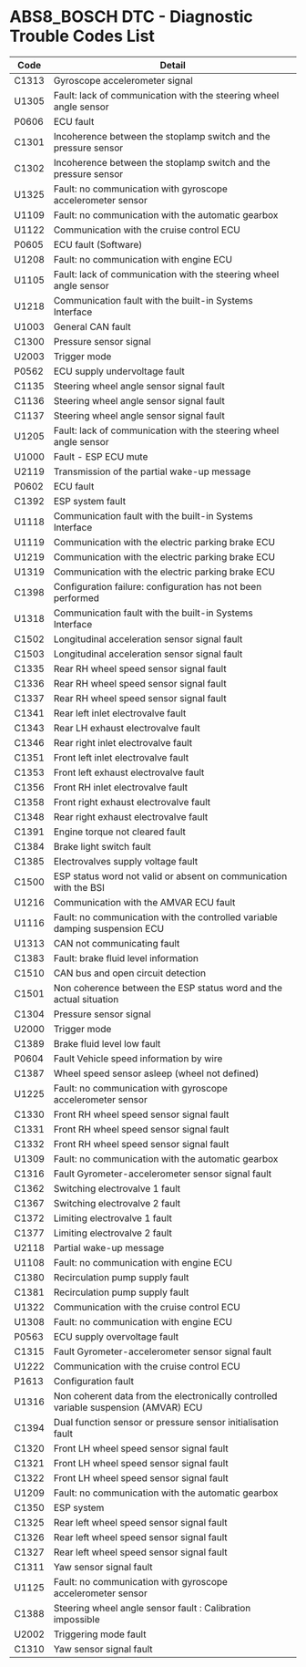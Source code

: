 # ABS8_BOSCH DTC - Diagnostic Trouble Codes List

| Code | Detail |
| - | - |
| C1313 | Gyroscope accelerometer signal |
| U1305 | Fault: lack of communication with the steering wheel angle sensor |
| P0606 | ECU fault |
| C1301 | Incoherence between the stoplamp switch and the pressure sensor |
| C1302 | Incoherence between the stoplamp switch and the pressure sensor |
| U1325 | Fault: no communication with gyroscope accelerometer sensor |
| U1109 | Fault: no communication with the automatic gearbox |
| U1122 | Communication with the cruise control ECU |
| P0605 | ECU fault (Software) |
| U1208 | Fault: no communication with engine ECU |
| U1105 | Fault: lack of communication with the steering wheel angle sensor |
| U1218 | Communication fault with the built-in Systems Interface |
| U1003 | General CAN fault |
| C1300 | Pressure sensor signal |
| U2003 | Trigger mode |
| P0562 | ECU supply undervoltage fault |
| C1135 | Steering wheel angle sensor signal fault |
| C1136 | Steering wheel angle sensor signal fault |
| C1137 | Steering wheel angle sensor signal fault |
| U1205 | Fault: lack of communication with the steering wheel angle sensor |
| U1000 | Fault - ESP ECU mute |
| U2119 | Transmission of the partial wake-up message |
| P0602 | ECU fault |
| C1392 | ESP system fault |
| U1118 | Communication fault with the built-in Systems Interface |
| U1119 | Communication with the electric parking brake ECU |
| U1219 | Communication with the electric parking brake ECU |
| U1319 | Communication with the electric parking brake ECU |
| C1398 | Configuration failure: configuration has not been performed |
| U1318 | Communication fault with the built-in Systems Interface |
| C1502 | Longitudinal acceleration sensor signal fault |
| C1503 | Longitudinal acceleration sensor signal fault |
| C1335 | Rear RH wheel speed sensor signal fault |
| C1336 | Rear RH wheel speed sensor signal fault |
| C1337 | Rear RH wheel speed sensor signal fault |
| C1341 | Rear left inlet electrovalve fault |
| C1343 | Rear LH exhaust electrovalve fault |
| C1346 | Rear right inlet electrovalve fault |
| C1351 | Front left inlet electrovalve fault |
| C1353 | Front left exhaust electrovalve fault |
| C1356 | Front RH inlet electrovalve fault |
| C1358 | Front right exhaust electrovalve fault |
| C1348 | Rear right exhaust electrovalve fault |
| C1391 | Engine torque not cleared fault |
| C1384 | Brake light switch fault |
| C1385 | Electrovalves supply voltage fault |
| C1500 | ESP status word not valid or absent on communication with the BSI |
| U1216 | Communication with the AMVAR ECU fault |
| U1116 | Fault: no communication with the controlled variable damping suspension ECU |
| U1313 | CAN not communicating fault |
| C1383 | Fault: brake fluid level information |
| C1510 | CAN bus and open circuit detection |
| C1501 | Non coherence between the ESP status word and the actual situation |
| C1304 | Pressure sensor signal |
| U2000 | Trigger mode |
| C1389 | Brake fluid level low fault |
| P0604 | Fault Vehicle speed information by wire |
| C1387 | Wheel speed sensor asleep (wheel not defined) |
| U1225 | Fault: no communication with gyroscope accelerometer sensor |
| C1330 | Front RH wheel speed sensor signal fault |
| C1331 | Front RH wheel speed sensor signal fault |
| C1332 | Front RH wheel speed sensor signal fault |
| U1309 | Fault: no communication with the automatic gearbox |
| C1316 | Fault Gyrometer-accelerometer sensor signal fault |
| C1362 | Switching electrovalve 1 fault |
| C1367 | Switching electrovalve 2 fault |
| C1372 | Limiting electrovalve 1 fault |
| C1377 | Limiting electrovalve 2 fault |
| U2118 | Partial wake-up message |
| U1108 | Fault: no communication with engine ECU |
| C1380 | Recirculation pump supply fault |
| C1381 | Recirculation pump supply fault |
| U1322 | Communication with the cruise control ECU |
| U1308 | Fault: no communication with engine ECU |
| P0563 | ECU supply overvoltage fault |
| C1315 | Fault Gyrometer-accelerometer sensor signal fault |
| U1222 | Communication with the cruise control ECU |
| P1613 | Configuration fault |
| U1316 | Non coherent data from the electronically controlled variable suspension (AMVAR) ECU |
| C1394 | Dual function sensor or pressure sensor initialisation fault |
| C1320 | Front LH wheel speed sensor signal fault |
| C1321 | Front LH wheel speed sensor signal fault |
| C1322 | Front LH wheel speed sensor signal fault |
| U1209 | Fault: no communication with the automatic gearbox |
| C1350 | ESP system |
| C1325 | Rear left wheel speed sensor signal fault |
| C1326 | Rear left wheel speed sensor signal fault |
| C1327 | Rear left wheel speed sensor signal fault |
| C1311 | Yaw sensor signal fault |
| U1125 | Fault: no communication with gyroscope accelerometer sensor |
| C1388 | Steering wheel angle sensor fault : Calibration impossible |
| U2002 | Triggering mode fault |
| C1310 | Yaw sensor signal fault |
